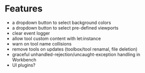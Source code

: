 # Features

- a dropdown button to select background colors
- a dropdown button to select pre-defined viewports
- clear event logger
- allow tool custom content with let:instance
- warn on tool name collisions
- remove tools on updates (toolbox/tool renamal, file deletion)
- graceful unhandled-rejection/uncaught-exception handling in Workbench
- UI plugins?
